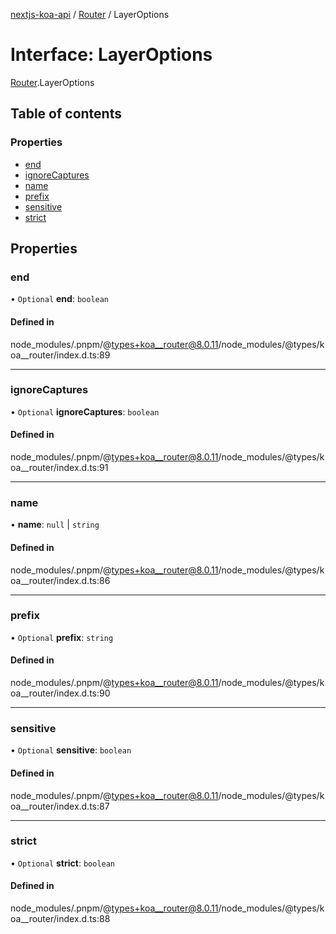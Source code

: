 [nextjs-koa-api](../README.md) / [Router](../modules/Router.md) / LayerOptions

# Interface: LayerOptions

[Router](../modules/Router.md).LayerOptions

## Table of contents

### Properties

- [end](Router.LayerOptions.md#end)
- [ignoreCaptures](Router.LayerOptions.md#ignorecaptures)
- [name](Router.LayerOptions.md#name)
- [prefix](Router.LayerOptions.md#prefix)
- [sensitive](Router.LayerOptions.md#sensitive)
- [strict](Router.LayerOptions.md#strict)

## Properties

### end

• `Optional` **end**: `boolean`

#### Defined in

node_modules/.pnpm/@types+koa__router@8.0.11/node_modules/@types/koa\_\_router/index.d.ts:89

---

### ignoreCaptures

• `Optional` **ignoreCaptures**: `boolean`

#### Defined in

node_modules/.pnpm/@types+koa__router@8.0.11/node_modules/@types/koa\_\_router/index.d.ts:91

---

### name

• **name**: `null` \| `string`

#### Defined in

node_modules/.pnpm/@types+koa__router@8.0.11/node_modules/@types/koa\_\_router/index.d.ts:86

---

### prefix

• `Optional` **prefix**: `string`

#### Defined in

node_modules/.pnpm/@types+koa__router@8.0.11/node_modules/@types/koa\_\_router/index.d.ts:90

---

### sensitive

• `Optional` **sensitive**: `boolean`

#### Defined in

node_modules/.pnpm/@types+koa__router@8.0.11/node_modules/@types/koa\_\_router/index.d.ts:87

---

### strict

• `Optional` **strict**: `boolean`

#### Defined in

node_modules/.pnpm/@types+koa__router@8.0.11/node_modules/@types/koa\_\_router/index.d.ts:88
